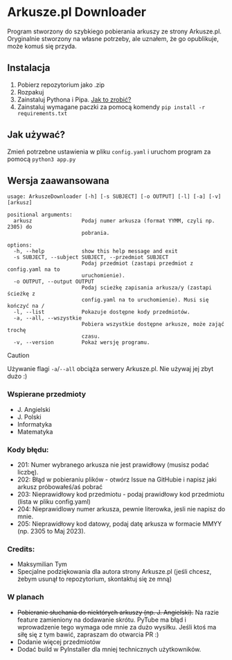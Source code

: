 ﻿# Arkusze.pl Downloader

Program stworzony do szybkiego pobierania arkuszy ze strony Arkusze.pl.
Oryginalnie stworzony na własne potrzeby, ale uznałem, że go opublikuje, może komuś się przyda.

## Instalacja
1. Pobierz repozytorium jako .zip
2. Rozpakuj
3. Zainstaluj Pythona i Pipa. [Jak to zrobić?](https://www.youtube.com/watch?v=urmxXHukIGM)
4. Zainstaluj wymagane paczki za pomocą komendy `pip install -r requirements.txt`

## Jak używać?
Zmień potrzebne ustawienia w pliku `config.yaml` i uruchom program za pomocą `python3 app.py`
## Wersja zaawansowana
```
usage: ArkuszeDownloader [-h] [-s SUBJECT] [-o OUTPUT] [-l] [-a] [-v] [arkusz]

positional arguments:
  arkusz                Podaj numer arkusza (format YYMM, czyli np. 2305) do
                        pobrania.

options:
  -h, --help            show this help message and exit
  -s SUBJECT, --subject SUBJECT, --przedmiot SUBJECT
                        Podaj przedmiot (zastapi przedmiot z config.yaml na to
                        uruchomienie).
  -o OUTPUT, --output OUTPUT
                        Podaj scieżkę zapisania arkusza/y (zastapi ścieżkę z
                        config.yaml na to uruchomienie). Musi się kończyć na /
  -l, --list            Pokazuje dostępne kody przedmiotów.
  -a, --all, --wszystkie
                        Pobiera wszystkie dostępne arkusze, może zająć trochę
                        czasu.
  -v, --version         Pokaż wersję programu.
```
> [!CAUTION]
> Używanie flagi `-a`/`--all` obciąża serwery Arkusze.pl. Nie używaj jej zbyt dużo :)

### Wspierane przedmioty
- J. Angielski
- J. Polski
- Informatyka
- Matematyka

### Kody błędu:
- 201: Numer wybranego arkusza nie jest prawidłowy (musisz podać liczbę).
- 202: Błąd w pobieraniu plików - otwórz Issue na GitHubie i napisz jaki arkusz próbowałeś/aś pobrać
- 203: Nieprawidłowy kod przedmiotu - podaj prawidłowy kod przedmiotu (lista w pliku config.yaml)
- 204: Nieprawidlowy numer arkusza, pewnie literowka, jesli nie napisz do mnie.
- 205: Nieprawidłowy kod datowy, podaj datę arkusza w formacie MMYY (np. 2305 to Maj 2023).

### Credits:
- Maksymilian Tym
- Specjalne podziękowania dla autora strony Arkusze.pl (jeśli chcesz, żebym usunął to repozytorium, skontaktuj się ze mną)

### W planach
- ~~Pobieranie słuchania do niektórych arkuszy (np. J. Angielski).~~ Na razie feature zamieniony na dodawanie skrótu. PyTube ma błąd i wprowadzenie tego wymaga ode mnie za dużo wysiłku. Jeśli ktoś ma siłę się z tym bawić, zapraszam do otwarcia PR :)
- Dodanie więcej przedmiotów
- Dodać build w PyInstaller dla mniej technicznych użytkowników.
